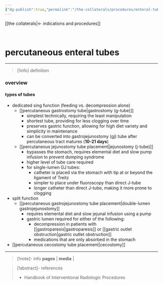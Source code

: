 ```yaml
---
{"dg-publish":true,"permalink":"/the-collaterals/procedures/enteral-tube-placement/"}
---
```



[[the collaterals\|← indications and procedures]]

<br>

# percutaneous enteral tubes
---

> [!info] definition
> 

### overview
#### types of tubes
- dedicated sing function (feeding vs. decompression alone)
	- [[percutaneous gastrostomy tube\|gastrostomy (g-tube)]]
		- simplest technically, requiring the least manipulation
		- shortest tube, providing for less clogging over time
		- preserves gastric function, allowing for high diet variety and simplicity in maintenance
		- can be converted into gastrojejunostomy (gj) tube after percutaneous tract matures (**10-21 days**)
	-  [[percutaneous jejunostomy tube placement\|jejunostomy (j-tube)]]
		- bypasses the stomach, requires elemental diet and slow pump infusion to prevent dumping syndrome
		- higher level of tube care required
		- for single-lumen GJ tubes:
			- catheter is placed via the stomach with tip at or beyond the ligament of Treitz
			- simpler to place under fluoroscopy than direct J-tube
			- longer catheter than direct J-tube, making it more prone to clogging
- split function 
	- [[percutaneous gastrojejunostomy tube placement\|double-lumen gastrojejunostomy]]
		- requires elemental diet and slow jejunal infusion using a pump
		- gastric lumen required for either of the following:
			- decompression in patients with [[gastroparesis\|gastroparesis]] or [[gastric outlet obstruction\|gastric outlet obstruction]]
			- medications that are only absorbed in the stomach
- [[percutaneous cecostomy tube placement\|cecostomy]]

---


> [!note]- info
> **pages** | 
> **media** | 

> [!abstract]- references
> - Handbook of Interventional Radiologic Procedures 


